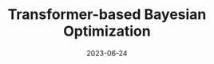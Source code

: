 ---
title: "Transformer-based Bayesian Optimization"
collection: research_experiences
type: "Bachelor's Project"
index: 2
excerpt: "<b>Abstract:</b> 
<br>&nbsp; &nbsp;  &nbsp; Bayesian optimization is widely used for black-box function optimization, excelling in global optimization and minimal sample requirements. It is valuable for complex, non-convex, and computationally expensive problems, prevalent in machine learning and optimization. Traditional Bayesian optimization relies on Gaussian processes, which face limitations in computational cost and scalability. Noticing Transformer's strong ability in sequential decision-making problems, we proposes a Transformer-based Bayesian optimization approach, <b>merging Bayesian Optimization's applicability on various kinds of data with neural network scalability</b>. This approach, incorporating self-attention mechanisms for better contextual integration, <b>outperforms traditional methods</b>, delivering similar optimization performance as Gaussian processes but with significantly <b>faster processing times and lower complexity (O(n<sup>1.41</sup>)</b> for PT-BO and O(n<sup>2.16</sup>) for GP-BO). Moreover, experiments show Transformer-based Bayesian optimization to be <b>more efficient for high-dimensional data or large datasets</b>, with higher optimization efficiency compared to GP-BO."
date: 2023-06-24
date_show: "2023"
# venue: 'IEEE Transactions on Image Processing vol.31'
# paperurl: 'https://ieeexplore.ieee.org/document/9776607'
citation: '<i>Advisor: <br>Yilin Mo, Associate Professor, Department of Automation, THU <br>Yanan Sui, Associate Professor, Department of Aerospace Engineering, THU</i>' 
img: "/images/TransformerBO.png"
---
